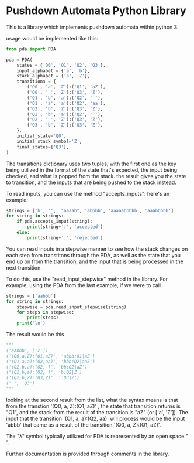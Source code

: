 # Pushdown Automata Python Library

This is a library which implements pushdown automata within python 3.

usage would be implemented like this:

```python
from pda import PDA

pda = PDA(
    states = {'Q0', 'Q1', 'Q2', 'Q3'},
    input_alphabet = {'a', 'b'},
    stack_alphabet = {'a', 'Z'},
    transitions = {
        ('Q0', 'a', 'Z'):('Q1', 'aZ'),
        ('Q0', ' ', 'Z'):('Q3', 'Z'),
        ('Q1', 'b', 'a'):('Q2', ' '),
        ('Q1', 'a', 'a'):('Q2', 'aa'),
        ('Q2', 'b', 'Z'):('Q3', 'Z'),
        ('Q2', 'b', 'a'):('Q2', ' '),
        ('Q2', ' ', 'Z'):('Q3', 'Z'),
        ('Q3', 'b', 'Z'):('Q3', 'Z'),
    },
    initial_state='Q0',
    initial_stack_symbol='Z',
    final_states={'Q3'},
)
```

The transitions dictionary uses two tuples, with the first one as the key being utilized in the format of the state that's expected, the input being checked, and what is popped from the stack. the result gives you the state to transition, and the inputs that are being pushed to the stack instead.

To read inputs, you can use the method "accepts_inputs": here's an example:

```python
strings = ['b', '',  "aaaab", 'abbbb', 'aaaaabbbbb', 'aaabbbbb']
for string in strings:
    if pda.accepts_input(string):
        print(string+':', 'accepted')
    else:
        print(string+':', 'rejected')
```

You can read inputs in a stepwise manner to see how the stack changes on each step from transtitons through the PDA, as well as the state that you end up on from the transition, and the input that is being processed in the next transition.

To do this, use the "read_input_stepwise" method in the library. For example, using the PDA from the last example, if we were to call
```python
strings = ['aabbb']
for string in strings:
    stepwise = pda.read_input_stepwise(string)
    for steps in stepwise:
        print(steps)
    print('\n')
```
The result would be this
```python
"""
('aabbb', ['Z'])
('(Q0,a,Z):(Q1,aZ)', 'abbb:Q1|aZ')
('(Q1,a,a):(Q2,aa)', 'bbb:Q2|aaZ')
('(Q2,b,a):(Q2, )', 'bb:Q2|aZ')
('(Q2,b,a):(Q2, )', 'b:Q2|Z')
('(Q2,b,Z):(Q3,Z)', ':Q3|Z')
(' ', 'Q3')
"""
```

looking at the second result from the list, what the syntax means is that from the transtion '(Q0, a, Z):(Q1, aZ)'
, the state that transition returns is "Q1", and the stack from the result of the transition is "aZ" (or ['a', 'Z']).
 The input that the transition '(Q1, a, a):(Q2, aa)' will process would be the input 'abbb' that came as a result of the
 transition '(Q0, a, Z):(Q1, aZ)'.


The "λ" symbol typically utilized for PDA is represented by an open space " ". 

Further documentation is provided through comments in the library.